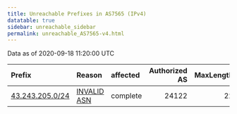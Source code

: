 ```yaml
---
title: Unreachable Prefixes in AS7565 (IPv4)
datatable: true
sidebar: unreachable_sidebar
permalink: unreachable_AS7565-v4.html
---
```


Data as of 2020-09-18 11:20:00 UTC


<div class="datatable-begin"></div>

| Prefix                                                   | Reason                                                                                                | affected   |   Authorized AS |   MaxLength | Anchor                                       |   unreachable /24s |
|:---------------------------------------------------------|:------------------------------------------------------------------------------------------------------|:-----------|----------------:|------------:|:---------------------------------------------|-------------------:|
| [43.243.205.0/24](https://stat.ripe.net/43.243.205.0/24) | [INVALID ASN](https://rpki-validator.ripe.net/announcement-preview?asn=AS7565&prefix=43.243.205.0/24) | complete   |           24122 |          22 | [APNIC](unreachable_APNIC_RPKI_Root-v4.html) |                  1 |

<div class="datatable-end"></div>